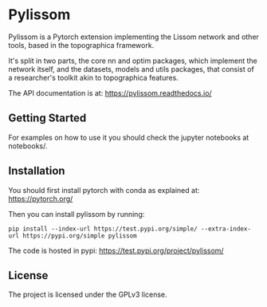 
Pylissom
========

Pylissom is a Pytorch extension implementing the Lissom network and other tools, based in the topographica framework.

It's split in two parts, the core nn and optim packages, which implement the network itself,
 and the datasets, models and utils packages, that consist of a researcher's toolkit akin to topographica features.


The API documentation is at: https://pylissom.readthedocs.io/

Getting Started
---------------

For examples on how to use it you should check the jupyter notebooks at notebooks/.

Installation
------------

You should first install pytorch with conda as explained at: https://pytorch.org/

Then you can install pylissom by running:

    pip install --index-url https://test.pypi.org/simple/ --extra-index-url https://pypi.org/simple pylissom    
    
The code is hosted in pypi: https://test.pypi.org/project/pylissom/

License
-------

The project is licensed under the GPLv3 license.
